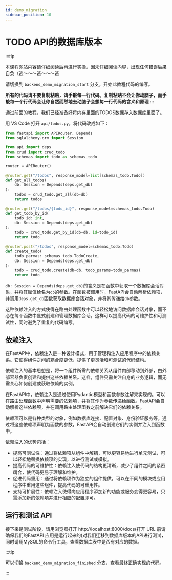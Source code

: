 ```yaml
---
id: demo_migration
sidebar_position: 10
---
```


# TODO API的数据库版本

:::tip

本课程网站内容请仔细阅读后再进行实操。因未仔细阅读内容，出现任何错误后果自负（逃～～～逃～～～逃

请切换到 `backend_demo_migration_start` 分支，开始此教程代码的编写。

**所有的代码请不要复制粘贴，请手敲每一行代码。复制粘贴不会让你动脑子，而手敲每一个行代码会让你自然而然地去动脑子会想每一行代码的含义和原理**
:::

通过前面的教程，我们已经准备好将内存里面的TODOS数据存入数据库里面了。

用 VS Code 打开 `api/todos.py`，将代码改成如下：

```python showLineNumbers
from fastapi import APIRouter, Depends
from sqlalchemy.orm import Session

from api import deps
from crud import crud_todo
from schemas import todo as schemas_todo

router = APIRouter()

@router.get("/todos", response_model=list[schemas_todo.Todo])
def get_all_todos(
    db: Session = Depends(deps.get_db)
):
    todos = crud_todo.get_all(db=db)
    return todos

@router.get("/todos/{todo_id}", response_model=schemas_todo.Todo)
def get_todo_by_id( 
    todo_id: int,
    db: Session = Depends(deps.get_db)
):
    todo = crud_todo.get_by_id(db=db, id=todo_id)
    return todo

@router.post("/todos", response_model=schemas_todo.Todo)
def create_todo(
    todo_parmas: schemas_todo.TodoCreate,
    db: Session = Depends(deps.get_db)
): 
    todo = crud_todo.create(db=db, todo_params=todo_parmas)
    return todo
```

`db: Session = Depends(deps.get_db)`的含义是在函数中获取一个数据库会话对象，并将其赋值给名为`db`的参数。在函数被调用时，FastAPI会自动解析依赖项，并调用`deps.get_db`函数获取数据库会话对象，并将其传递给`db`参数。

这种依赖注入的方式使得在路由处理函数中可以轻松地访问数据库会话对象，而不必在每个函数中显式创建和管理数据库会话。这样可以提高代码的可维护性和可测试性，同时避免了重复的代码编写。

## 依赖注入

在FastAPI中，依赖注入是一种设计模式，用于管理和注入应用程序中的依赖关系。它使得组件之间的耦合度更低，提供了更灵活和可测试的代码结构。

依赖注入的基本思想是，将一个组件所需的依赖关系从组件内部移动到外部，由外部容器负责创建和提供这些依赖关系。这样，组件只需关注自身的业务逻辑，而无需关心如何创建或获取依赖的实例。

在FastAPI中，依赖注入是通过使用Pydantic模型和函数参数注解来实现的。可以在路由处理函数中声明需要的依赖项，并将其作为参数传递给函数。FastAPI会自动解析这些依赖项，并在调用路由处理函数之前解决它们的依赖关系。

依赖项可以是各种类型的对象，例如数据库连接、配置对象、身份验证服务等。通过将这些依赖项声明为函数的参数，FastAPI会自动创建它们的实例并注入到函数中。

依赖注入的优势包括：

- 提高可测试性：通过将依赖项从组件中解耦，可以更容易地进行单元测试，可以轻松地替换依赖项的实现，以进行测试或模拟。
- 提高代码的可维护性：依赖注入使代码的结构更清晰，减少了组件之间的紧密耦合，使代码更易于理解和维护。
- 促进代码重用：通过将依赖项作为独立的组件提供，可以在不同的模块或应用程序中重用这些组件，提高代码的可重用性。
- 支持可扩展性：依赖注入使得向应用程序添加新的功能或服务变得更容易，只需添加新的依赖项并进行相应的配置即可。


## 运行和测试 API

接下来是测试阶段，请用浏览器打开 http://localhost:8000/docs(打开 URL 前请确保我们的FastAPI 应用是运行起来的)对我们迁移到数据库版本的API进行测试，同时请用MySQL的命令行工具，查看数据库表中是否有对应的数据。


:::tip

可以切换 `backend_demo_migration_finished` 分支，查看最终正确实现的代码。

:::